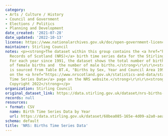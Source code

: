 ```yaml
---
category:
- Arts / Culture / History
- Council and Government
- Elections / Politics
- Planning and Development
date_created: '2021-07-28'
date_updated: '2022-10-13'
license: https://www.nationalarchives.gov.uk/doc/open-government-licence/version/3/
maintainer: Stirling Council
notes: <p><strong>The dataset within this group contains the <a href="https://www.nrscotland.gov.uk/">National
  Records of Scotland (NRS)</a> birth time series data for the Stirling Council area.
  For each year since 1991, the dataset shows the total number of births, the number
  of female births and  the number of male births.</strong>\r\n\r\n<strong>The dataset
  is sourced from Table BT.4, "Births by Sex, Year and Council Area 1991 to 2021",
  on the <a href="https://www.nrscotland.gov.uk/statistics-and-data/statistics/statistics-by-theme/vital-events/births/births-time-series-data">Births
  Time Series Data</a> page on the NRS website.</strong>\r\n\r\n<strong>\xa9 Crown
  Copyright 2022</strong></p>
organization: Stirling Council
original_dataset_link: https://data.stirling.gov.uk/dataset/nrs-births-time-series-data
records: null
resources:
- format: CSV
  name: Birth Time Series Data by Year
  url: https://data.stirling.gov.uk/dataset/68bea085-165e-4d09-a2a0-aeac64e596a1/resource/aababce8-6227-4bee-803b-d535c69fd6ff/download/20220712-stirling-council-nrs-birth-time-series-data-1991-to-2021.csv
schema: default
title: 'NRS: Births Time Series Data'
---
```

